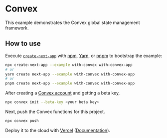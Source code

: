 # Convex

This example demonstrates the Convex global state management framework.

## How to use

Execute [`create-next-app`](https://github.com/vercel/next.js/tree/canary/packages/create-next-app) with [npm](https://docs.npmjs.com/cli/init), [Yarn](https://yarnpkg.com/lang/en/docs/cli/create/), or [pnpm](https://pnpm.io) to bootstrap the example:

```bash
npx create-next-app --example with-convex with-convex-app
# or
yarn create next-app --example with-convex with-convex-app
# or
pnpm create next-app --example with-convex with-convex-app
```

After creating a [Convex account](https://www.convex.dev) and getting a beta key,

```bash
npx convex init --beta-key <your beta key>
```

Next, push the Convex functions for this project.

```bash
npx convex push
```

Deploy it to the cloud with [Vercel](https://vercel.com/new?utm_source=github&utm_medium=readme&utm_campaign=next-example) ([Documentation](https://nextjs.org/docs/deployment)).

